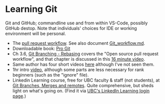 # Learning Git

Git and GitHub; commandline use and from within VS-Code, possibly GitHub destop. Note that individuals' choices for IDE or working environment will be personal.
  - The [pull request workflow](https://github.com/eoas-ubc/eoas_tlef/blob/master/docs/Git_workflow.md). See also document [Git_workflow.md](Git_workflow.md).
  - Downloadable book: [Pro Git](https://git-scm.com/book/en/v2)
  - Ch 3.6, [Git Branching - Rebasing](https://git-scm.com/book/en/v2/Git-Branching-Rebasing) covers the "Open source pull request workflow", and that chapter is discussed in this [16 minute video](https://www.youtube.com/watch?v=CRlGDDprdOQ).
  - Same author has four short videos [here](https://git-scm.com/videos) although I've not seen them.
  - 1hr intro [video](https://www.youtube.com/watch?v=SWYqp7iY_Tc), although some parts are less necessary for rank beginners (such as the "ignore" file).
  - Linkedin Learning course, free for UBC faculty & staff (not students), at [Git Branches, Merges and remotes](https://www.linkedin.com/learning/git-branches-merges-and-remotes/). Quite comprehensive, but sheds light on what's going on. (Find it via [UBC's LinkedIn Learning login page](https://linkedinlearning.ubc.ca/?login).)
